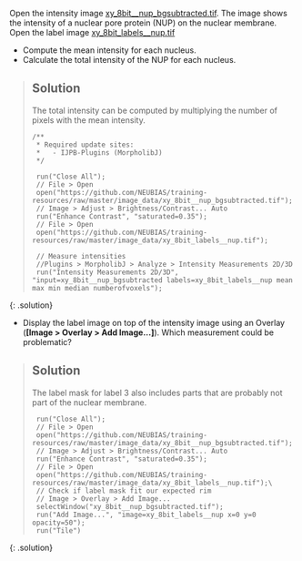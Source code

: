 Open the intensity image 
[xy_8bit__nup_bgsubtracted.tif](https://github.com/NEUBIAS/training-resources/raw/master/image_data/xy_8bit__nup_bgsubtracted.tif). The image
shows the intensity of a nuclear pore protein (NUP) on the nuclear membrane. Open the label image [xy_8bit_labels__nup.tif](https://github.com/NEUBIAS/training-resources/raw/master/image_data/xy_8bit_labels__nup.tif)

- Compute the mean intensity for each nucleus.
- Calculate the total intensity of the NUP for each nucleus.


> ## Solution
> The total intensity can be computed by multiplying the number of pixels with the mean intensity.
> ```
> /**
>  * Required update sites: 
>  *   - IJPB-Plugins (MorpholibJ)
>  */
>
>  run("Close All");
>  // File > Open
>  open("https://github.com/NEUBIAS/training-resources/raw/master/image_data/xy_8bit__nup_bgsubtracted.tif");
>  // Image > Adjust > Brightness/Contrast... Auto
>  run("Enhance Contrast", "saturated=0.35");
>  // File > Open
>  open("https://github.com/NEUBIAS/training-resources/raw/master/image_data/xy_8bit_labels__nup.tif");
>
>  // Measure intensities
>  //Plugins > MorpholibJ > Analyze > Intensity Measurements 2D/3D
>  run("Intensity Measurements 2D/3D", "input=xy_8bit__nup_bgsubtracted labels=xy_8bit_labels__nup mean max min median numberofvoxels");
> ```
{: .solution}

 - Display the label image on top of the intensity image using an Overlay (**[Image > Overlay > Add Image...]**). 
Which measurement could be problematic?

> ## Solution
> The label mask for label 3 also includes parts that are probably not part of the nuclear membrane. 
> ```
>  run("Close All");
>  // File > Open
>  open("https://github.com/NEUBIAS/training-resources/raw/master/image_data/xy_8bit__nup_bgsubtracted.tif");
>  // Image > Adjust > Brightness/Contrast... Auto
>  run("Enhance Contrast", "saturated=0.35");
>  // File > Open
>  open("https://github.com/NEUBIAS/training-resources/raw/master/image_data/xy_8bit_labels__nup.tif");\
>  // Check if label mask fit our expected rim
>  // Image > Overlay > Add Image...
>  selectWindow("xy_8bit__nup_bgsubtracted.tif");
>  run("Add Image...", "image=xy_8bit_labels__nup x=0 y=0 opacity=50");
>  run("Tile")
>```
{: .solution}
